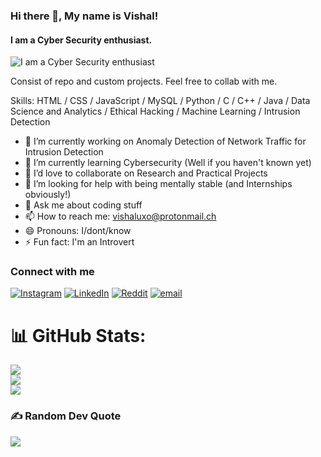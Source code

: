 ### Hi there 👋, My name is Vishal!
#### I am a Cyber Security enthusiast.
![I am a Cyber Security enthusiast](https://pbs.twimg.com/media/FLicViFaMAE1U7D?format=jpg&name=large)

Consist of repo and custom projects. Feel free to collab with me.

Skills: HTML / CSS / JavaScript / MySQL / Python / C / C++ / Java / Data Science and Analytics / Ethical Hacking / Machine Learning / Intrusion Detection

- 🔭 I’m currently working on Anomaly Detection of Network Traffic for Intrusion Detection
- 🌱 I’m currently learning Cybersecurity (Well if you haven't known yet)
- 👯 I’d love to collaborate on Research and Practical Projects
- 🤔 I’m looking for help with being mentally stable (and Internships obviously!)
- 💬 Ask me about coding stuff 
- 📫 How to reach me: vishaluxo@protonmail.ch
- 😄 Pronouns: I/dont/know 
- ⚡ Fun fact: I'm an Introvert 


### Connect with me  
[![Instagram](https://img.shields.io/badge/Instagram-%23E4405F.svg?logo=Instagram&logoColor=white)](https://instagram.com/vish.xzl) [![LinkedIn](https://img.shields.io/badge/LinkedIn-%230077B5.svg?logo=linkedin&logoColor=white)](https://linkedin.com/in/vishaalvipin) [![Reddit](https://img.shields.io/badge/Reddit-%23FF4500.svg?logo=Reddit&logoColor=white)](https://reddit.com/user/vishaluxo) [![email](https://img.shields.io/badge/Email-D14836?logo=gmail&logoColor=white)](mailto:vishalvipin123@gmail.com) 

# 📊 GitHub Stats:
![](https://github-readme-stats.vercel.app/api?username=vishalvipin1&theme=vision-friendly-dark&hide_border=false&include_all_commits=true&count_private=true)<br/>
![](https://nirzak-streak-stats.vercel.app/?user=vishalvipin1&theme=vision-friendly-dark&hide_border=false)<br/>
![](https://github-readme-stats.vercel.app/api/top-langs/?username=vishalvipin1&theme=vision-friendly-dark&hide_border=false&include_all_commits=true&count_private=true&layout=compact)

### ✍️ Random Dev Quote
![](https://quotes-github-readme.vercel.app/api?type=horizontal&theme=merko)
